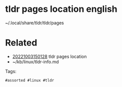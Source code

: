 # tldr pages location english
~/.local/share/tldr/tldr/pages

# Related

- [20221003150128](/zet/20221003150128/README.md) tldr pages location
- ~/kb/linux/tldr-info.md

Tags:

    #assorted #linux #tldr
